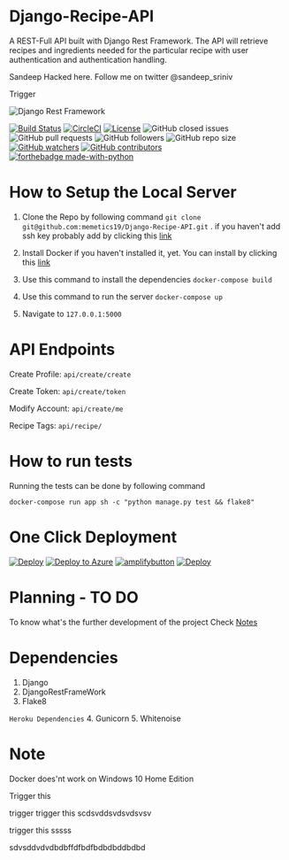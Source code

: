 # Django-Recipe-API

A REST-Full API built with Django Rest Framework. The API will retrieve recipes and ingredients needed for the particular recipe with user authentication and authentication handling. 

Sandeep Hacked here. Follow me on twitter @sandeep_sriniv

Trigger 


![Django Rest Framework](https://files.realpython.com/media/djang-rest-framework-logo.37921ea75c09.png)


[![Build Status](https://travis-ci.com/memetics19/Django-Recipe-API.svg?branch=master)](https://travis-ci.com/memetics19/Django-Recipe-API)
[![CircleCI](https://circleci.com/gh/circleci/circleci-docs.svg?style=svg)](https://cirrus-ci.com/build/6236223771508736)
[![License](http://img.shields.io/:license-mit-blue.svg)](http://doge.mit-license.org)
![GitHub closed issues](https://img.shields.io/github/issues-closed/memetics19/Django-recipe-api)
![GitHub pull requests](https://img.shields.io/github/issues-pr/memetics19/Django-Recipe-API)
![GitHub followers](https://img.shields.io/github/followers/memetics19?style=social)
![GitHub repo size](https://img.shields.io/github/repo-size/memetics19/Django-Recipe-Api)
[![GitHub watchers](https://img.shields.io/github/watchers/memetics19/Django-Recipe-API.svg?style=social&label=Watch&maxAge=2592000)](https://GitHub.com/memetics19/Django-Recipe-API/watchers/)
[![GitHub contributors](https://img.shields.io/github/contributors/Naereen/StrapDown.js.svg)](https://GitHub.com/memetics19/Django-Recipe-API/graphs/contributors/)
[![forthebadge made-with-python](http://ForTheBadge.com/images/badges/made-with-python.svg)](https://www.python.org/)

# How to Setup the Local Server 

1. Clone the Repo by following command
  `git clone git@github.com:memetics19/Django-Recipe-API.git` .
  if you haven't add ssh key probably add by clicking this <a href = "https://help.github.com/en/github/authenticating-to-github/connecting-to-github-with-ssh">link</a>

2. Install Docker if you haven't installed it, yet. You can install by clicking this  <a href="https://www.docker.com/">link</a>

3. Use this command to install the dependencies 
   `docker-compose build`
4. Use this command to run the server 
   `docker-compose up`
5. Navigate to `127.0.0.1:5000`

# API Endpoints

Create Profile: `api/create/create` 

Create Token: `api/create/token`

Modify Account: `api/create/me`

Recipe Tags: `api/recipe/`

# How to run tests

Running the tests can be done by following command 

`docker-compose run app sh -c "python manage.py test && flake8"`

# One Click Deployment

[![Deploy](https://www.herokucdn.com/deploy/button.png)](https://heroku.com/deploy)
[![Deploy to Azure](https://azurecomcdn.azureedge.net/mediahandler/acomblog/media/Default/blog/deploybutton.png)](https://azuredeploy.net/)
[![amplifybutton](https://oneclick.amplifyapp.com/button.svg)](https://console.aws.amazon.com/amplify/home#/deploy?repo=https://github.com/memetics19/Django-Recipe-API)
[![Deploy](https://deploy.zeet.co/Django-Recipe-API.svg)](https://deploy.zeet.co/?url=https://github.com/memetics19/Django-Recipe-API)

# Planning - TO DO
 
To know what's the further development of the project Check <a href = "TODO/Notes.md">Notes</a>

# Dependencies

1. Django 
2. DjangoRestFrameWork
3. Flake8


`Heroku Dependencies`
4. Gunicorn
5. Whitenoise 

# Note
Docker does'nt work on Windows 10 Home Edition 


Trigger this 

trigger 
trigger this scdsvddsvdsvdsvsv


trigger this sssss

sdvsddvdvdbdbffdfbdfbdbdbddbdbd
